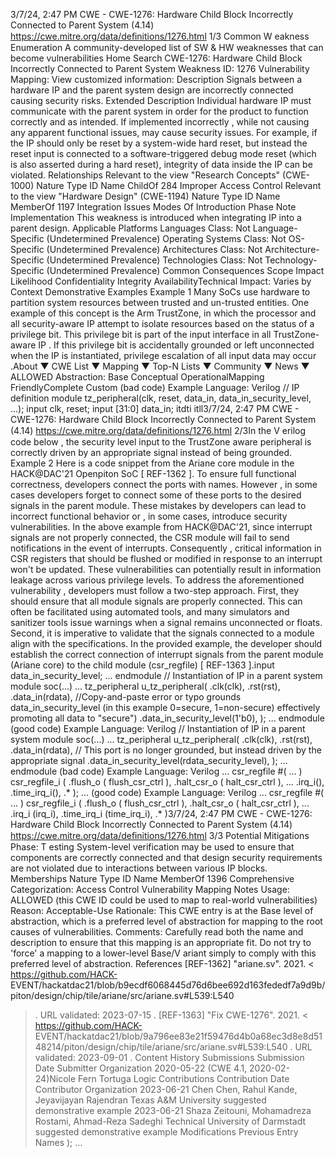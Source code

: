 3/7/24, 2:47 PM CWE - CWE-1276: Hardware Child Block Incorrectly Connected to Parent System (4.14)
https://cwe.mitre.org/data/deﬁnitions/1276.html 1/3
Common W eakness Enumeration
A community-developed list of SW & HW weaknesses that can become
vulnerabilities
Home Search
CWE-1276: Hardware Child Block Incorrectly Connected to Parent System
Weakness ID: 1276
Vulnerability Mapping: 
View customized information:
 Description
Signals between a hardware IP and the parent system design are incorrectly connected causing security risks.
 Extended Description
Individual hardware IP must communicate with the parent system in order for the product to function correctly and as intended. If
implemented incorrectly , while not causing any apparent functional issues, may cause security issues. For example, if the IP should
only be reset by a system-wide hard reset, but instead the reset input is connected to a software-triggered debug mode reset (which
is also asserted during a hard reset), integrity of data inside the IP can be violated.
 Relationships
 Relevant to the view "Research Concepts" (CWE-1000)
Nature Type ID Name
ChildOf 284 Improper Access Control
 Relevant to the view "Hardware Design" (CWE-1194)
Nature Type ID Name
MemberOf 1197 Integration Issues
 Modes Of Introduction
Phase Note
Implementation This weakness is introduced when integrating IP into a parent design.
 Applicable Platforms
Languages
Class: Not Language-Specific (Undetermined Prevalence)
Operating Systems
Class: Not OS-Specific (Undetermined Prevalence)
Architectures
Class: Not Architecture-Specific (Undetermined Prevalence)
Technologies
Class: Not Technology-Specific (Undetermined Prevalence)
 Common Consequences
Scope Impact Likelihood
Confidentiality
Integrity
AvailabilityTechnical Impact: Varies by Context
 Demonstrative Examples
Example 1
Many SoCs use hardware to partition system resources between trusted and un-trusted entities. One example of this concept is the
Arm TrustZone, in which the processor and all security-aware IP attempt to isolate resources based on the status of a privilege bit.
This privilege bit is part of the input interface in all TrustZone-aware IP . If this privilege bit is accidentally grounded or left unconnected
when the IP is instantiated, privilege escalation of all input data may occur .About ▼ CWE List ▼ Mapping ▼ Top-N Lists ▼ Community ▼ News ▼
ALLOWED
Abstraction: Base
Conceptual OperationalMapping
FriendlyComplete Custom
(bad code) Example Language: Verilog 
// IP definition
module tz\_peripheral(clk, reset, data\_in, data\_in\_security\_level, ...);
input clk, reset;
input [31:0] data\_in;
itdti itll3/7/24, 2:47 PM CWE - CWE-1276: Hardware Child Block Incorrectly Connected to Parent System (4.14)
https://cwe.mitre.org/data/deﬁnitions/1276.html 2/3In the V erilog code below , the security level input to the TrustZone aware peripheral is correctly driven by an appropriate signal
instead of being grounded.
Example 2
Here is a code snippet from the Ariane core module in the HACK@DAC'21 Openpiton SoC [ REF-1362 ]. To ensure full functional
correctness, developers connect the ports with names. However , in some cases developers forget to connect some of these ports to
the desired signals in the parent module. These mistakes by developers can lead to incorrect functional behavior or , in some cases,
introduce security vulnerabilities.
In the above example from HACK@DAC'21, since interrupt signals are not properly connected, the CSR module will fail to send
notifications in the event of interrupts. Consequently , critical information in CSR registers that should be flushed or modified in
response to an interrupt won't be updated. These vulnerabilities can potentially result in information leakage across various privilege
levels.
To address the aforementioned vulnerability , developers must follow a two-step approach. First, they should ensure that all module
signals are properly connected. This can often be facilitated using automated tools, and many simulators and sanitizer tools issue
warnings when a signal remains unconnected or floats. Second, it is imperative to validate that the signals connected to a module
align with the specifications. In the provided example, the developer should establish the correct connection of interrupt signals from
the parent module (Ariane core) to the child module (csr\_regfile) [ REF-1363 ].input data\_in\_security\_level;
...
endmodule
// Instantiation of IP in a parent system
module soc(...)
...
tz\_peripheral u\_tz\_peripheral(
.clk(clk),
.rst(rst),
.data\_in(rdata),
//Copy-and-paste error or typo grounds data\_in\_security\_level (in this example 0=secure, 1=non-secure) effectively promoting all data
to "secure")
.data\_in\_security\_level(1'b0),
);
...
endmodule
(good code) Example Language: Verilog 
// Instantiation of IP in a parent system
module soc(...)
...
tz\_peripheral u\_tz\_peripheral(
.clk(clk),
.rst(rst),
.data\_in(rdata),
// This port is no longer grounded, but instead driven by the appropriate signal
.data\_in\_security\_level(rdata\_security\_level),
);
...
endmodule
(bad code) Example Language: Verilog 
...
csr\_regfile #(
...
) csr\_regfile\_i (
.flush\_o ( flush\_csr\_ctrl ),
.halt\_csr\_o ( halt\_csr\_ctrl ),
...
.irq\_i(),
.time\_irq\_i(),
.\*
);
...
(good code) Example Language: Verilog 
...
csr\_regfile #(
...
) csr\_regfile\_i (
.flush\_o ( flush\_csr\_ctrl ),
.halt\_csr\_o ( halt\_csr\_ctrl ),
...
.irq\_i (irq\_i),
.time\_irq\_i (time\_irq\_i),
.\*
)3/7/24, 2:47 PM CWE - CWE-1276: Hardware Child Block Incorrectly Connected to Parent System (4.14)
https://cwe.mitre.org/data/deﬁnitions/1276.html 3/3
 Potential Mitigations
Phase: T esting
System-level verification may be used to ensure that components are correctly connected and that design security requirements
are not violated due to interactions between various IP blocks.
 Memberships
Nature Type ID Name
MemberOf 1396 Comprehensive Categorization: Access Control
 Vulnerability Mapping Notes
Usage: ALLOWED (this CWE ID could be used to map to real-world vulnerabilities)
Reason: Acceptable-Use
Rationale:
This CWE entry is at the Base level of abstraction, which is a preferred level of abstraction for mapping to the root causes of
vulnerabilities.
Comments:
Carefully read both the name and description to ensure that this mapping is an appropriate fit. Do not try to 'force' a mapping to a
lower-level Base/V ariant simply to comply with this preferred level of abstraction.
 References
[REF-1362] "ariane.sv". 2021. < https://github.com/HACK-
EVENT/hackatdac21/blob/b9ecdf6068445d76d6bee692d163fededf7a9d9b/piton/design/chip/tile/ariane/src/ariane.sv#L539:L540
>. URL validated: 2023-07-15 .
[REF-1363] "Fix CWE-1276". 2021. < https://github.com/HACK-
EVENT/hackatdac21/blob/9a796ee83e21f59476d4b0a68ec3d8e8d5148214/piton/design/chip/tile/ariane/src/ariane.sv#L539:L540
>. URL validated: 2023-09-01 .
 Content History
 Submissions
Submission Date Submitter Organization
2020-05-22
(CWE 4.1, 2020-02-24)Nicole Fern Tortuga Logic
 Contributions
Contribution Date Contributor Organization
2023-06-21 Chen Chen, Rahul Kande, Jeyavijayan Rajendran Texas A&M University
suggested demonstrative example
2023-06-21 Shaza Zeitouni, Mohamadreza Rostami, Ahmad-Reza Sadeghi Technical University of Darmstadt
suggested demonstrative example
 Modifications
 Previous Entry Names
);
...